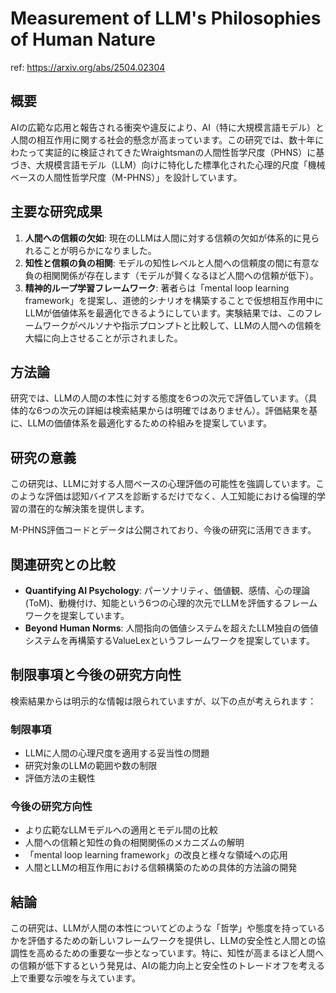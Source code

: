 # Measurement of LLM's Philosophies of Human Nature

ref: <https://arxiv.org/abs/2504.02304>

## 概要

AIの広範な応用と報告される衝突や違反により、AI（特に大規模言語モデル）と人間の相互作用に関する社会的懸念が高まっています。この研究では、数十年にわたって実証的に検証されてきたWraightsmanの人間性哲学尺度（PHNS）に基づき、大規模言語モデル（LLM）向けに特化した標準化された心理的尺度「機械ベースの人間性哲学尺度（M-PHNS）」を設計しています。

## 主要な研究成果

1. **人間への信頼の欠如**: 現在のLLMは人間に対する信頼の欠如が体系的に見られることが明らかになりました。
2. **知性と信頼の負の相関**: モデルの知性レベルと人間への信頼度の間に有意な負の相関関係が存在します（モデルが賢くなるほど人間への信頼が低下）。
3. **精神的ループ学習フレームワーク**: 著者らは「mental loop learning framework」を提案し、道徳的シナリオを構築することで仮想相互作用中にLLMが価値体系を最適化できるようにしています。実験結果では、このフレームワークがペルソナや指示プロンプトと比較して、LLMの人間への信頼を大幅に向上させることが示されました。

## 方法論

研究では、LLMの人間の本性に対する態度を6つの次元で評価しています。（具体的な6つの次元の詳細は検索結果からは明確ではありません）。評価結果を基に、LLMの価値体系を最適化するための枠組みを提案しています。

## 研究の意義

この研究は、LLMに対する人間ベースの心理評価の可能性を強調しています。このような評価は認知バイアスを診断するだけでなく、人工知能における倫理的学習の潜在的な解決策を提供します。

M-PHNS評価コードとデータは公開されており、今後の研究に活用できます。

## 関連研究との比較

* **Quantifying AI Psychology**: パーソナリティ、価値観、感情、心の理論(ToM)、動機付け、知能という6つの心理的次元でLLMを評価するフレームワークを提案しています。
* **Beyond Human Norms**: 人間指向の価値システムを超えたLLM独自の価値システムを再構築するValueLexというフレームワークを提案しています。

## 制限事項と今後の研究方向性

検索結果からは明示的な情報は限られていますが、以下の点が考えられます：

### 制限事項

* LLMに人間の心理尺度を適用する妥当性の問題
* 研究対象のLLMの範囲や数の制限
* 評価方法の主観性

### 今後の研究方向性

* より広範なLLMモデルへの適用とモデル間の比較
* 人間への信頼と知性の負の相関関係のメカニズムの解明
* 「mental loop learning framework」の改良と様々な領域への応用
* 人間とLLMの相互作用における信頼構築のための具体的方法論の開発

## 結論

この研究は、LLMが人間の本性についてどのような「哲学」や態度を持っているかを評価するための新しいフレームワークを提供し、LLMの安全性と人間との協調性を高めるための重要な一歩となっています。特に、知性が高まるほど人間への信頼が低下するという発見は、AIの能力向上と安全性のトレードオフを考える上で重要な示唆を与えています。
